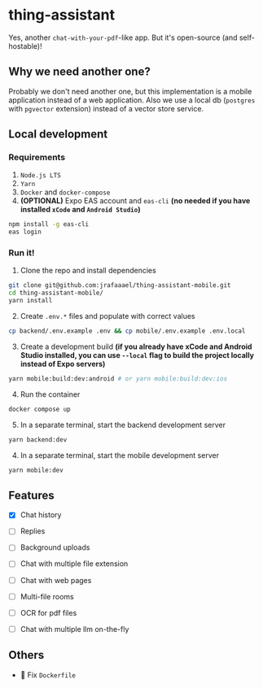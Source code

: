 # thing-assistant

Yes, another `chat-with-your-pdf`-like app. But it's open-source (and self-hostable)!

## Why we need another one?

Probably we don't need another one, but this implementation is a mobile application instead of a web application. Also we use a local db (`postgres` with `pgvector` extension) instead of a vector store service.

## Local development

### Requirements

1. `Node.js LTS`
2. `Yarn`
3. `Docker` and `docker-compose`
4. **(OPTIONAL)** Expo EAS account and `eas-cli` **(no needed if you have installed `xCode` and `Android Studio`)**

```bash
npm install -g eas-cli
eas login
```

### Run it!

1. Clone the repo and install dependencies

```bash
git clone git@github.com:jrafaaael/thing-assistant-mobile.git
cd thing-assistant-mobile/
yarn install
```

2. Create `.env.*` files and populate with correct values

```bash
cp backend/.env.example .env && cp mobile/.env.example .env.local
```

3. Create a development build **(if you already have xCode and Android Studio installed, you can use `--local` flag to build the project locally instead of Expo servers)**

```bash
yarn mobile:build:dev:android # or yarn mobile:build:dev:ios
```

4. Run the container

```bash
docker compose up
```

5. In a separate terminal, start the backend development server

```bash
yarn backend:dev
```

4. In a separate terminal, start the mobile development server

```bash
yarn mobile:dev
```

## Features

- [x] Chat history

- [ ] Replies

- [ ] Background uploads

- [ ] Chat with multiple file extension

- [ ] Chat with web pages

- [ ] Multi-file rooms

- [ ] OCR for pdf files

- [ ] Chat with multiple llm on-the-fly

## Others

- 🐋 Fix `Dockerfile`
